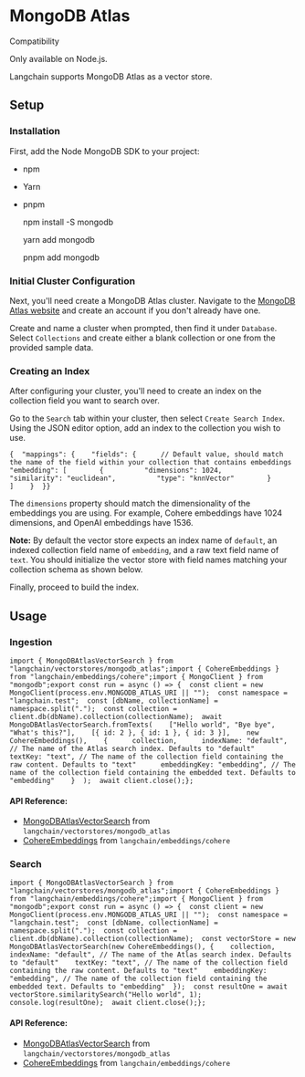 MongoDB Atlas
=============

Compatibility

Only available on Node.js.

Langchain supports MongoDB Atlas as a vector store.

Setup[](#setup "Direct link to Setup")
---------------------------------------

### Installation[](#installation "Direct link to Installation")

First, add the Node MongoDB SDK to your project:

*   npm
*   Yarn
*   pnpm

    npm install -S mongodb

    yarn add mongodb

    pnpm add mongodb

### Initial Cluster Configuration[](#initial-cluster-configuration "Direct link to Initial Cluster Configuration")

Next, you'll need create a MongoDB Atlas cluster. Navigate to the [MongoDB Atlas website](https://www.mongodb.com/atlas/database) and create an account if you don't already have one.

Create and name a cluster when prompted, then find it under `Database`. Select `Collections` and create either a blank collection or one from the provided sample data.

### Creating an Index[](#creating-an-index "Direct link to Creating an Index")

After configuring your cluster, you'll need to create an index on the collection field you want to search over.

Go to the `Search` tab within your cluster, then select `Create Search Index`. Using the JSON editor option, add an index to the collection you wish to use.

    {  "mappings": {    "fields": {      // Default value, should match the name of the field within your collection that contains embeddings      "embedding": [        {          "dimensions": 1024,          "similarity": "euclidean",          "type": "knnVector"        }      ]    }  }}

The `dimensions` property should match the dimensionality of the embeddings you are using. For example, Cohere embeddings have 1024 dimensions, and OpenAI embeddings have 1536.

**Note:** By default the vector store expects an index name of `default`, an indexed collection field name of `embedding`, and a raw text field name of `text`. You should initialize the vector store with field names matching your collection schema as shown below.

Finally, proceed to build the index.

Usage[](#usage "Direct link to Usage")
---------------------------------------

### Ingestion[](#ingestion "Direct link to Ingestion")

    import { MongoDBAtlasVectorSearch } from "langchain/vectorstores/mongodb_atlas";import { CohereEmbeddings } from "langchain/embeddings/cohere";import { MongoClient } from "mongodb";export const run = async () => {  const client = new MongoClient(process.env.MONGODB_ATLAS_URI || "");  const namespace = "langchain.test";  const [dbName, collectionName] = namespace.split(".");  const collection = client.db(dbName).collection(collectionName);  await MongoDBAtlasVectorSearch.fromTexts(    ["Hello world", "Bye bye", "What's this?"],    [{ id: 2 }, { id: 1 }, { id: 3 }],    new CohereEmbeddings(),    {      collection,      indexName: "default", // The name of the Atlas search index. Defaults to "default"      textKey: "text", // The name of the collection field containing the raw content. Defaults to "text"      embeddingKey: "embedding", // The name of the collection field containing the embedded text. Defaults to "embedding"    }  );  await client.close();};

#### API Reference:

*   [MongoDBAtlasVectorSearch](/docs/api/vectorstores_mongodb_atlas/classes/MongoDBAtlasVectorSearch) from `langchain/vectorstores/mongodb_atlas`
*   [CohereEmbeddings](/docs/api/embeddings_cohere/classes/CohereEmbeddings) from `langchain/embeddings/cohere`

### Search[](#search "Direct link to Search")

    import { MongoDBAtlasVectorSearch } from "langchain/vectorstores/mongodb_atlas";import { CohereEmbeddings } from "langchain/embeddings/cohere";import { MongoClient } from "mongodb";export const run = async () => {  const client = new MongoClient(process.env.MONGODB_ATLAS_URI || "");  const namespace = "langchain.test";  const [dbName, collectionName] = namespace.split(".");  const collection = client.db(dbName).collection(collectionName);  const vectorStore = new MongoDBAtlasVectorSearch(new CohereEmbeddings(), {    collection,    indexName: "default", // The name of the Atlas search index. Defaults to "default"    textKey: "text", // The name of the collection field containing the raw content. Defaults to "text"    embeddingKey: "embedding", // The name of the collection field containing the embedded text. Defaults to "embedding"  });  const resultOne = await vectorStore.similaritySearch("Hello world", 1);  console.log(resultOne);  await client.close();};

#### API Reference:

*   [MongoDBAtlasVectorSearch](/docs/api/vectorstores_mongodb_atlas/classes/MongoDBAtlasVectorSearch) from `langchain/vectorstores/mongodb_atlas`
*   [CohereEmbeddings](/docs/api/embeddings_cohere/classes/CohereEmbeddings) from `langchain/embeddings/cohere`